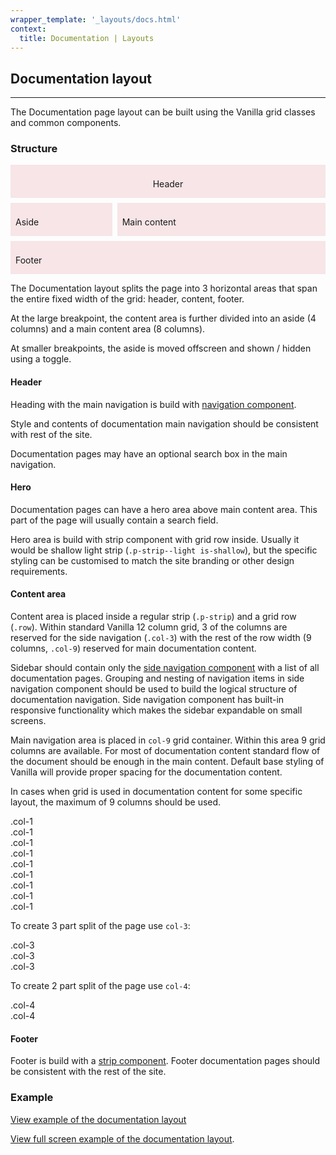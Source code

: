 ```yaml
---
wrapper_template: '_layouts/docs.html'
context:
  title: Documentation | Layouts
---
```


<style>
  .u-thumb-row {
    --grid-gap: .5rem;
    display: grid;
    grid-gap: var(--grid-gap);
    grid-template-columns: repeat(12, minmax(0, 1fr));
  }

  .u-thumb-aside {
    grid-column-end: span 4;
  }

  .u-thumb-main-content {
    grid-column-end: span 8;
  }

  .u-thumb-area {
    --padding: .5rem;
    --grid-gap: .5rem;
    background: rgba(199, 22, 43, 0.1);
    margin-bottom: var(--grid-gap);
    padding: var(--padding) var(--padding) 0 var(--padding);
    overflow: auto;
  }

  .u-thumb {

  }
</style>

## Documentation layout

<hr>

The Documentation page layout can be built using the Vanilla grid classes and common components.

### Structure

<div class="u-thumb">
  <header class="u-thumb-area">
      <p class="-p-muted-heading">Header</p>
  </header>
  <section>
    <div class="u-thumb-row">
      <div class="u-thumb-area u-thumb-aside">
        <p class="-p-muted-heading">Aside</p>
      </div>
      <div class="u-thumb-area u-thumb-main-content">
        <p class="-p-muted-heading">Main content</p>
      </div>
    </div>
  </section>
  <footer class="u-thumb-area">
    <p class="-p-muted-heading">Footer</p>
  </footer>
</div>

The Documentation layout splits the page into 3 horizontal areas that span the entire fixed width of the grid: header, content, footer.

At the large breakpoint, the content area is further divided into an aside (4 columns) and a main content area (8 columns).

At smaller breakpoints, the aside is moved offscreen and shown / hidden using a toggle.

#### Header

Heading with the main navigation is build with [navigation component](/docs/patterns/navigation#global-navigation).

Style and contents of documentation main navigation should be consistent with rest of the site.

Documentation pages may have an optional search box in the main navigation.

#### Hero

Documentation pages can have a hero area above main content area. This part of the page will usually contain a search field.

Hero area is build with strip component with grid row inside. Usually it would be shallow light strip (`.p-strip--light is-shallow`), but the specific styling can be customised to match the site branding or other design requirements.

#### Content area

Content area is placed inside a regular strip (`.p-strip`) and a grid row (`.row`). Within standard Vanilla 12 column grid, 3 of the columns are reserved for the side navigation (`.col-3`) with the rest of the row width (9 columns, `.col-9`) reserved for main documentation content.

Sidebar should contain only the [side navigation component](/docs/patterns/navigation#side-navigation) with a list of all documentation pages. Grouping and nesting of navigation items in side navigation component should be used to build the logical structure of documentation navigation. Side navigation component has built-in responsive functionality which makes the sidebar expandable on small screens.

Main navigation area is placed in `col-9` grid container. Within this area 9 grid columns are available. For most of documentation content standard flow of the document should be enough in the main content. Default base styling of Vanilla will provide proper spacing for the documentation content.

In cases when grid is used in documentation content for some specific layout, the maximum of 9 columns should be used.

<div class="grid-demo">
  <div class="row">
    <div class="col-1">.col-1</div>
    <div class="col-1">.col-1</div>
    <div class="col-1">.col-1</div>
    <div class="col-1">.col-1</div>
    <div class="col-1">.col-1</div>
    <div class="col-1">.col-1</div>
    <div class="col-1">.col-1</div>
    <div class="col-1">.col-1</div>
    <div class="col-1">.col-1</div>
  </div>
</div>

To create 3 part split of the page use `col-3`:

<div class="grid-demo">
  <div class="row">
    <div class="col-3">.col-3</div>
    <div class="col-3">.col-3</div>
    <div class="col-3">.col-3</div>
  </div>
</div>

To create 2 part split of the page use `col-4`:

<div class="grid-demo">
  <div class="row">
    <div class="col-4">.col-4</div>
    <div class="col-4">.col-4</div>
  </div>
</div>

#### Footer

Footer is build with a [strip component](/docs/patterns/strip). Footer documentation pages should be consistent with the rest of the site.

### Example

<div class="embedded-example"><a href="/docs/examples/layouts/documentation/" class="js-example" data-height="600">
View example of the documentation layout
</a></div>

[View full screen example of the documentation layout](/docs/examples/layouts/documentation/).

